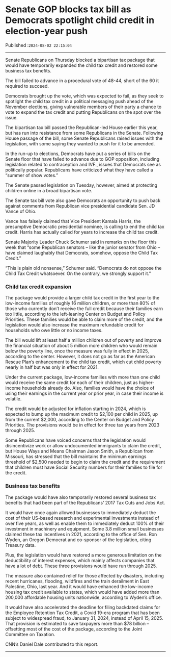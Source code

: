 # Senate GOP blocks tax bill as Democrats spotlight child credit in election-year push

Published :`2024-08-02 22:15:04`

---

Senate Republicans on Thursday blocked a bipartisan tax package that would have temporarily expanded the child tax credit and restored some business tax benefits.

The bill failed to advance in a procedural vote of 48-44, short of the 60 it required to succeed.

Democrats brought up the vote, which was expected to fail, as they seek to spotlight the child tax credit in a political messaging push ahead of the November elections, giving vulnerable members of their party a chance to vote to expand the tax credit and putting Republicans on the spot over the issue.

The bipartisan tax bill passed the Republican-led House earlier this year, but has run into resistance from some Republicans in the Senate. Following House passage of the bill, some Senate Republicans raised issues with the legislation, with some saying they wanted to push for it to be amended.

In the run-up to elections, Democrats have put a series of bills on the Senate floor that have failed to advance due to GOP opposition, including legislation related to contraception and IVF., issues that Democrats see as politically popular. Republicans have criticized what they have called a “summer of show votes.”

The Senate passed legislation on Tuesday, however, aimed at protecting children online in a broad bipartisan vote.

The Senate tax bill vote also gave Democrats an opportunity to push back against comments from Republican vice presidential candidate Sen. JD Vance of Ohio.

Vance has falsely claimed that Vice President Kamala Harris, the presumptive Democratic presidential nominee, is calling to end the child tax credit. Harris has actually called for years to increase the child tax credit.

Senate Majority Leader Chuck Schumer said in remarks on the floor this week that “some Republican senators – like the junior senator from Ohio – have claimed laughably that Democrats, somehow, oppose the Child Tax Credit.”

“This is plain old nonsense,” Schumer said. “Democrats do not oppose the Child Tax Credit whatsoever. On the contrary, we strongly support it.”

### Child tax credit expansion

The package would provide a larger child tax credit in the first year to the low-income families of roughly 16 million children, or more than 80% of those who currently don’t receive the full credit because their families earn too little, according to the left-leaning Center on Budget and Policy Priorities. These families would be able to claim more of the credit, and the legislation would also increase the maximum refundable credit for households who owe little or no income taxes.

The bill would lift at least half a million children out of poverty and improve the financial situation of about 5 million more children who would remain below the poverty line, once the measure was fully in effect in 2025, according to the center. However, it does not go as far as the American Rescue Plan’s enhancement to the child tax credit, which cut child poverty nearly in half but was only in effect for 2021.

Under the current package, low-income families with more than one child would receive the same credit for each of their children, just as higher-income households already do. Also, families would have the choice of using their earnings in the current year or prior year, in case their income is volatile.

The credit would be adjusted for inflation starting in 2024, which is expected to bump up the maximum credit to $2,100 per child in 2025, up from the current $2,000, according to the Center on Budget and Policy Priorities. The provisions would be in effect for three tax years from 2023 through 2025.

Some Republicans have voiced concerns that the legislation would disincentivize work or allow undocumented immigrants to claim the credit, but House Ways and Means Chairman Jason Smith, a Republican from Missouri, has stressed that the bill maintains the minimum earnings threshold of $2,500 needed to begin to claim the credit and the requirement that children must have Social Security numbers for their families to file for the credit.

### Business tax benefits

The package would have also temporarily restored several business tax benefits that had been part of the Republicans’ 2017 Tax Cuts and Jobs Act.

It would have once again allowed businesses to immediately deduct the cost of their US-based research and experimental investments instead of over five years, as well as enable them to immediately deduct 100% of their investment in machinery and equipment. Some 3.8 million small businesses claimed these tax incentives in 2021, according to the office of Sen. Ron Wyden, an Oregon Democrat and co-sponsor of the legislation, citing Treasury data.

Plus, the legislation would have restored a more generous limitation on the deductibility of interest expenses, which mainly affects companies that have a lot of debt. These three provisions would have run through 2025.

The measure also contained relief for those affected by disasters, including recent hurricanes, flooding, wildfires and the train derailment in East Palestine, Ohio, last year. And it would have enhanced the low-income housing tax credit available to states, which would have added more than 200,000 affordable housing units nationwide, according to Wyden’s office.

It would have also accelerated the deadline for filing backdated claims for the Employee Retention Tax Credit, a Covid 19-era program that has been subject to widespread fraud, to January 31, 2024, instead of April 15, 2025. That provision is estimated to save taxpayers more than $78 billion – offsetting most of the cost of the package, according to the Joint Committee on Taxation.

CNN’s Daniel Dale contributed to this report.

---

